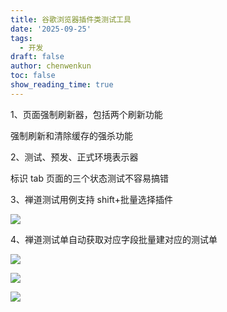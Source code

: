 ```yaml
---
title: 谷歌浏览器插件类测试工具
date: '2025-09-25'
tags:
  - 开发
draft: false
author: chenwenkun
toc: false
show_reading_time: true
---
```

1、页面强制刷新器，包括两个刷新功能

强制刷新和清除缓存的强杀功能

2、测试、预发、正式环境表示器

标识 tab 页面的三个状态测试不容易搞错

3、禅道测试用例支持 shift+批量选择插件

![](https://prod-files-secure.s3.us-west-2.amazonaws.com/c205fb54-92b2-4987-8be3-972b67d27acc/7ca8990d-2ef0-4ad6-8256-c807dbb8b3d5/image.png?X-Amz-Algorithm=AWS4-HMAC-SHA256&X-Amz-Content-Sha256=UNSIGNED-PAYLOAD&X-Amz-Credential=ASIAZI2LB466SQBU3JFH%2F20251019%2Fus-west-2%2Fs3%2Faws4_request&X-Amz-Date=20251019T061524Z&X-Amz-Expires=3600&X-Amz-Security-Token=IQoJb3JpZ2luX2VjECIaCXVzLXdlc3QtMiJHMEUCIBVw7HGFalKD0lqVtibPpqPD%2BLxx4eaBYlB24MS%2BUr7HAiEAvW8uPn1BrRVbUpFCNwWq%2F%2FxgLJvrXe9OsrudHwFuBfIqiAQIy%2F%2F%2F%2F%2F%2F%2F%2F%2F%2F%2FARAAGgw2Mzc0MjMxODM4MDUiDOEuUUDdpQXCnhJW5SrcA2Xaki3cCH0BzFQBnH%2BFI8AmEkCiv%2BCpcCAkxJVL91nQGz%2BvYF%2BNs8zE%2F6csqKmizri7lAda0ZlLLYG2j1hJeUGSIy1WUiBDosWfFrsqi5t7gK9SE6B00C7Dd3eoGBzVSFH7ZJ8JiVkYGIiFX688UM6elqdfJyhLyqugF4%2FApdEGRSXDNozmadEh4x7vTgcVg0IC6ngbG%2Be64TSLDu0sWX0pzC%2Fq413ojmwt5dicTYVj44385EGIWDDFlEfPb9H9NFjUmJCA90%2F1RGg9jkyc581ULlk3dfwmQ3iN6PCbCubly5h5DJceVaLWR2Hz5RsB0eLuRbYbJ4YdthTIceSlyLQVsRR5v7WX03%2FCQNOxrCKO4dK5f2WV%2BZjb6g1uaKqENVfyBW%2FJxfV%2FuZ7jhkHWDW8ttjLGZBYhB1t3C7afyzCFS%2BiUiX3od%2Bz0lQA%2B3b8V82oVi6%2B2paKdcU%2FCvvlm4Z8KznK3H8Ul6NibJSgE7yTharrQxS%2FATWM8DYl6B4UrhnoEQW167NRrb8ODscz57O66kI9JI9SVkuwvqxiydCfLH4XZUkMe6PPEaS4GZ8GDqFSYdh0TJcklAQCfrNf2HAwY8LqD5tYpnrWgpvcBaKHobPwP2EU53gm65rSKMOiC0ccGOqUBK%2FiIbkMAC583fOf1NOv7KmeGINGA26jVIia49YIPbL%2F8waO83wHoQvoChDngj18eA0wmR5Wr8iPAkVUZ2VPRIY6EQ3GhhICBYXJE7ut8GI8b1GeN%2Fht80MGTowJm%2BUoMBGcIxszrC6raT9o1TJ5txCIkBsrUaGvrA%2BKLbo86u00wwossL3Sl3xZutnzvV2r3lD7pS6rTO1Th3bHGcWHDkU7Dq4mE&X-Amz-Signature=b9435f3be9342e3bdc5d34c3bb06884cfe445f60b39b15e38c7543390d44757d&X-Amz-SignedHeaders=host&x-amz-checksum-mode=ENABLED&x-id=GetObject)

4、禅道测试单自动获取对应字段批量建对应的测试单

![](https://prod-files-secure.s3.us-west-2.amazonaws.com/c205fb54-92b2-4987-8be3-972b67d27acc/1ea39b01-dd1c-4a56-bb09-4fe87447f5c7/image.png?X-Amz-Algorithm=AWS4-HMAC-SHA256&X-Amz-Content-Sha256=UNSIGNED-PAYLOAD&X-Amz-Credential=ASIAZI2LB466SQBU3JFH%2F20251019%2Fus-west-2%2Fs3%2Faws4_request&X-Amz-Date=20251019T061524Z&X-Amz-Expires=3600&X-Amz-Security-Token=IQoJb3JpZ2luX2VjECIaCXVzLXdlc3QtMiJHMEUCIBVw7HGFalKD0lqVtibPpqPD%2BLxx4eaBYlB24MS%2BUr7HAiEAvW8uPn1BrRVbUpFCNwWq%2F%2FxgLJvrXe9OsrudHwFuBfIqiAQIy%2F%2F%2F%2F%2F%2F%2F%2F%2F%2F%2FARAAGgw2Mzc0MjMxODM4MDUiDOEuUUDdpQXCnhJW5SrcA2Xaki3cCH0BzFQBnH%2BFI8AmEkCiv%2BCpcCAkxJVL91nQGz%2BvYF%2BNs8zE%2F6csqKmizri7lAda0ZlLLYG2j1hJeUGSIy1WUiBDosWfFrsqi5t7gK9SE6B00C7Dd3eoGBzVSFH7ZJ8JiVkYGIiFX688UM6elqdfJyhLyqugF4%2FApdEGRSXDNozmadEh4x7vTgcVg0IC6ngbG%2Be64TSLDu0sWX0pzC%2Fq413ojmwt5dicTYVj44385EGIWDDFlEfPb9H9NFjUmJCA90%2F1RGg9jkyc581ULlk3dfwmQ3iN6PCbCubly5h5DJceVaLWR2Hz5RsB0eLuRbYbJ4YdthTIceSlyLQVsRR5v7WX03%2FCQNOxrCKO4dK5f2WV%2BZjb6g1uaKqENVfyBW%2FJxfV%2FuZ7jhkHWDW8ttjLGZBYhB1t3C7afyzCFS%2BiUiX3od%2Bz0lQA%2B3b8V82oVi6%2B2paKdcU%2FCvvlm4Z8KznK3H8Ul6NibJSgE7yTharrQxS%2FATWM8DYl6B4UrhnoEQW167NRrb8ODscz57O66kI9JI9SVkuwvqxiydCfLH4XZUkMe6PPEaS4GZ8GDqFSYdh0TJcklAQCfrNf2HAwY8LqD5tYpnrWgpvcBaKHobPwP2EU53gm65rSKMOiC0ccGOqUBK%2FiIbkMAC583fOf1NOv7KmeGINGA26jVIia49YIPbL%2F8waO83wHoQvoChDngj18eA0wmR5Wr8iPAkVUZ2VPRIY6EQ3GhhICBYXJE7ut8GI8b1GeN%2Fht80MGTowJm%2BUoMBGcIxszrC6raT9o1TJ5txCIkBsrUaGvrA%2BKLbo86u00wwossL3Sl3xZutnzvV2r3lD7pS6rTO1Th3bHGcWHDkU7Dq4mE&X-Amz-Signature=8f3aae6be2a2635774b1f8c8082f545eb9a9d231b56ffcf44912f200d3530f54&X-Amz-SignedHeaders=host&x-amz-checksum-mode=ENABLED&x-id=GetObject)

![](https://prod-files-secure.s3.us-west-2.amazonaws.com/c205fb54-92b2-4987-8be3-972b67d27acc/fa727f1d-546c-42aa-9508-d8d3d1275bcd/image.png?X-Amz-Algorithm=AWS4-HMAC-SHA256&X-Amz-Content-Sha256=UNSIGNED-PAYLOAD&X-Amz-Credential=ASIAZI2LB466SQBU3JFH%2F20251019%2Fus-west-2%2Fs3%2Faws4_request&X-Amz-Date=20251019T061524Z&X-Amz-Expires=3600&X-Amz-Security-Token=IQoJb3JpZ2luX2VjECIaCXVzLXdlc3QtMiJHMEUCIBVw7HGFalKD0lqVtibPpqPD%2BLxx4eaBYlB24MS%2BUr7HAiEAvW8uPn1BrRVbUpFCNwWq%2F%2FxgLJvrXe9OsrudHwFuBfIqiAQIy%2F%2F%2F%2F%2F%2F%2F%2F%2F%2F%2FARAAGgw2Mzc0MjMxODM4MDUiDOEuUUDdpQXCnhJW5SrcA2Xaki3cCH0BzFQBnH%2BFI8AmEkCiv%2BCpcCAkxJVL91nQGz%2BvYF%2BNs8zE%2F6csqKmizri7lAda0ZlLLYG2j1hJeUGSIy1WUiBDosWfFrsqi5t7gK9SE6B00C7Dd3eoGBzVSFH7ZJ8JiVkYGIiFX688UM6elqdfJyhLyqugF4%2FApdEGRSXDNozmadEh4x7vTgcVg0IC6ngbG%2Be64TSLDu0sWX0pzC%2Fq413ojmwt5dicTYVj44385EGIWDDFlEfPb9H9NFjUmJCA90%2F1RGg9jkyc581ULlk3dfwmQ3iN6PCbCubly5h5DJceVaLWR2Hz5RsB0eLuRbYbJ4YdthTIceSlyLQVsRR5v7WX03%2FCQNOxrCKO4dK5f2WV%2BZjb6g1uaKqENVfyBW%2FJxfV%2FuZ7jhkHWDW8ttjLGZBYhB1t3C7afyzCFS%2BiUiX3od%2Bz0lQA%2B3b8V82oVi6%2B2paKdcU%2FCvvlm4Z8KznK3H8Ul6NibJSgE7yTharrQxS%2FATWM8DYl6B4UrhnoEQW167NRrb8ODscz57O66kI9JI9SVkuwvqxiydCfLH4XZUkMe6PPEaS4GZ8GDqFSYdh0TJcklAQCfrNf2HAwY8LqD5tYpnrWgpvcBaKHobPwP2EU53gm65rSKMOiC0ccGOqUBK%2FiIbkMAC583fOf1NOv7KmeGINGA26jVIia49YIPbL%2F8waO83wHoQvoChDngj18eA0wmR5Wr8iPAkVUZ2VPRIY6EQ3GhhICBYXJE7ut8GI8b1GeN%2Fht80MGTowJm%2BUoMBGcIxszrC6raT9o1TJ5txCIkBsrUaGvrA%2BKLbo86u00wwossL3Sl3xZutnzvV2r3lD7pS6rTO1Th3bHGcWHDkU7Dq4mE&X-Amz-Signature=73628071cc38af5b30ec2f7166ab4fcb53aef6971232091faaecd906964da0c9&X-Amz-SignedHeaders=host&x-amz-checksum-mode=ENABLED&x-id=GetObject)

![](https://prod-files-secure.s3.us-west-2.amazonaws.com/c205fb54-92b2-4987-8be3-972b67d27acc/2a374ca8-3be3-4978-8ee1-2331f1db0267/image.png?X-Amz-Algorithm=AWS4-HMAC-SHA256&X-Amz-Content-Sha256=UNSIGNED-PAYLOAD&X-Amz-Credential=ASIAZI2LB466SQBU3JFH%2F20251019%2Fus-west-2%2Fs3%2Faws4_request&X-Amz-Date=20251019T061524Z&X-Amz-Expires=3600&X-Amz-Security-Token=IQoJb3JpZ2luX2VjECIaCXVzLXdlc3QtMiJHMEUCIBVw7HGFalKD0lqVtibPpqPD%2BLxx4eaBYlB24MS%2BUr7HAiEAvW8uPn1BrRVbUpFCNwWq%2F%2FxgLJvrXe9OsrudHwFuBfIqiAQIy%2F%2F%2F%2F%2F%2F%2F%2F%2F%2F%2FARAAGgw2Mzc0MjMxODM4MDUiDOEuUUDdpQXCnhJW5SrcA2Xaki3cCH0BzFQBnH%2BFI8AmEkCiv%2BCpcCAkxJVL91nQGz%2BvYF%2BNs8zE%2F6csqKmizri7lAda0ZlLLYG2j1hJeUGSIy1WUiBDosWfFrsqi5t7gK9SE6B00C7Dd3eoGBzVSFH7ZJ8JiVkYGIiFX688UM6elqdfJyhLyqugF4%2FApdEGRSXDNozmadEh4x7vTgcVg0IC6ngbG%2Be64TSLDu0sWX0pzC%2Fq413ojmwt5dicTYVj44385EGIWDDFlEfPb9H9NFjUmJCA90%2F1RGg9jkyc581ULlk3dfwmQ3iN6PCbCubly5h5DJceVaLWR2Hz5RsB0eLuRbYbJ4YdthTIceSlyLQVsRR5v7WX03%2FCQNOxrCKO4dK5f2WV%2BZjb6g1uaKqENVfyBW%2FJxfV%2FuZ7jhkHWDW8ttjLGZBYhB1t3C7afyzCFS%2BiUiX3od%2Bz0lQA%2B3b8V82oVi6%2B2paKdcU%2FCvvlm4Z8KznK3H8Ul6NibJSgE7yTharrQxS%2FATWM8DYl6B4UrhnoEQW167NRrb8ODscz57O66kI9JI9SVkuwvqxiydCfLH4XZUkMe6PPEaS4GZ8GDqFSYdh0TJcklAQCfrNf2HAwY8LqD5tYpnrWgpvcBaKHobPwP2EU53gm65rSKMOiC0ccGOqUBK%2FiIbkMAC583fOf1NOv7KmeGINGA26jVIia49YIPbL%2F8waO83wHoQvoChDngj18eA0wmR5Wr8iPAkVUZ2VPRIY6EQ3GhhICBYXJE7ut8GI8b1GeN%2Fht80MGTowJm%2BUoMBGcIxszrC6raT9o1TJ5txCIkBsrUaGvrA%2BKLbo86u00wwossL3Sl3xZutnzvV2r3lD7pS6rTO1Th3bHGcWHDkU7Dq4mE&X-Amz-Signature=bd0e35ee10e8aed0c5a415a13a5b1d3c87982a0bbfea055696471eedb4165c2d&X-Amz-SignedHeaders=host&x-amz-checksum-mode=ENABLED&x-id=GetObject)
